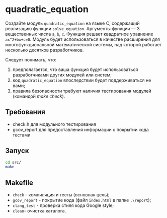 # quadratic_equation

Создайте модуль `quadratic_equation` на языке C, содержащий реализацию функции `solve_equation`. Аргументы функции — 3 вещественных числа `a`, `b`, `c`. Функция решает квадратное уравнение `ax^2+bx+c=0`.  Модуль будет использоваться в качестве расширения для многофункциональной математической системы, над которой работает несколько десятков разработчиков.

Следует понимать, что:
1) предполагается, что ваша функция будет использоваться разработчиками других модулей или систем;
2) код `quadratic_equation` впоследствии будет поддерживаться не вами;
3) правила безопасности требуют наличия тестирования модулей (командой *make check*).

## Требования
 - check.h для модульного тестирования
 - gcov_report для предоставления информации о покрытии кода тестами

## Запуск

   ```bash
   cd src/
   make
  ```

## Makefile
- `check` - компиляция и тесты (основная цель);
- `gcov_report` - покрытие кода (файл `index.html` в папке `.\report`);
- `clang_test` - проверка стиля кода Google style;
- `clean`- очистка каталога.
